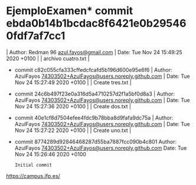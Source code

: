 # EjemploExamen* commit ebda0b14b1bcdac8f6421e0b295460fdf7af7cc1
| Author: Redman 96 <azul.fayos@gmail.com>
| Date:   Tue Nov 24 15:49:25 2020 +0100
| 
|     archivo cuatro.txt
| 
* commit c82c055cfa333cffedcfcafd5b196d600e95e6f6
| Author: AzulFayos <74303502+AzulFayos@users.noreply.github.com>
| Date:   Tue Nov 24 15:27:49 2020 +0100
| 
|     Create tres.txt
| 
* commit 24c6b497f23e0a316d5a4710257d2f1a5bf0d8a3
| Author: AzulFayos <74303502+AzulFayos@users.noreply.github.com>
| Date:   Tue Nov 24 15:27:36 2020 +0100
| 
|     Create dos.txt
| 
* commit 40e1cf8d7504efee4fdc9b78bba8d9fafa9dc75a
| Author: AzulFayos <74303502+AzulFayos@users.noreply.github.com>
| Date:   Tue Nov 24 15:27:22 2020 +0100
| 
|     Create uno.txt
| 
* commit 8774289d92846468287d55ba7887fcc090b4c801
  Author: AzulFayos <74303502+AzulFayos@users.noreply.github.com>
  Date:   Tue Nov 24 15:26:46 2020 +0100
  
      Initial commit



https://campus.ifp.es/
